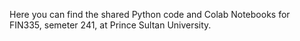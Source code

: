Here you can find the shared Python code and Colab Notebooks for FIN335, semeter 241, at Prince Sultan University.

